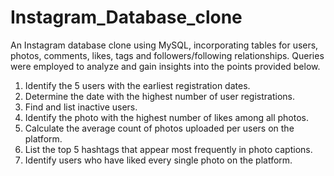 # Instagram_Database_clone
An Instagram database clone using MySQL, incorporating tables for users, photos, comments, likes, tags and followers/following relationships.
Queries were employed to analyze and gain insights into the points provided below.
1. Identify the 5 users with the earliest registration dates.
2. Determine the date with the highest number of user registrations.
3. Find and list inactive users.
4. Identify the photo with the highest number of likes among all photos.
5. Calculate the average count of photos uploaded per users on the platform.
6. List the top 5 hashtags that appear most frequently in photo captions.
7. Identify users who have liked every single photo on the platform.

